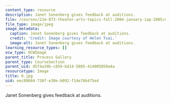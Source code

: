 ```yaml
---
content_type: resource
description: Janet Sonenberg gives feedback at auditions.
file: /courses/21m-873-theater-arts-topics-fall-2004-january-iap-2005/eec80684730fe30eb092f14e76b475e4_6.jpg
file_type: image/jpeg
image_metadata:
  caption: Janet Sonenberg gives feedback at auditions.
  credit: 'Credit: Image courtesy of Helen Tsai.'
  image-alt: Janet Sonenberg gives feedback at auditions.
learning_resource_types: []
ocw_type: OCWImage
parent_title: Process Gallery
parent_type: CourseSection
parent_uid: d5f4a39b-c859-bd14-5805-414005059a4a
resourcetype: Image
title: 6.jpg
uid: eec80684-730f-e30e-b092-f14e76b475e4
---
```

Janet Sonenberg gives feedback at auditions.

